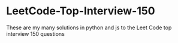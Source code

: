 # LeetCode-Top-Interview-150
These are my many solutions in python and js to the Leet Code top interview 150 questions
